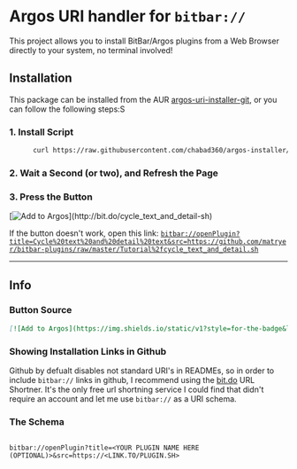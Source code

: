 # Argos URI handler for `bitbar://`

This project allows you to install BitBar/Argos plugins from a Web Browser directly to your system, no terminal involved!

## Installation

This package can be installed from the AUR [argos-uri-installer-git](https://aur.archlinux.org/packages/argos-uri-installer-git/), or you can follow the following steps:S

### 1. Install Script

  ```bash
        curl https://raw.githubusercontent.com/chabad360/argos-installer/master/install.sh | sudo sh
  ```

### 2. Wait a Second (or two), and Refresh the Page

### 3. Press the Button

[![Add to Argos](https://img.shields.io/static/v1?style=for-the-badge&logo=addthis&message=Add+to+Argos&color=green&logoColor=white&label=&link="bitbar://openPlugin?title=Cycle%20text%20and%20detail%20text&src="https://github.com/matryer/bitbar-plugins/raw/master/Tutorial%2fcycle_text_and_detail.sh")](http://bit.do/cycle_text_and_detail-sh)

If the button doesn't work, open this link: [`bitbar://openPlugin?title=Cycle%20text%20and%20detail%20text&src=https://github.com/matryer/bitbar-plugins/raw/master/Tutorial%2fcycle_text_and_detail.sh`](http://bit.do/cycle_text_and_detail-sh)

___

## Info

### Button Source

```markdown
[![Add to Argos](https://img.shields.io/static/v1?style=for-the-badge&logo=addthis&message=Add+to+Argos&color=green&logoColor=white&label=&link="bitbar://openPlugin?title=<YOUR PLUGIN NAME HERE (OPTIONAL)>&src=https://<LINK.TO/PLUGIN.SH>")](<SHORTENED LINK>)
```

### Showing Installation Links in Github

Github by defualt disables not standard URI's in READMEs, so in order to include `bitbar://` links in github, I recommend using the [bit.do](bit.do) URL Shortner.
It's the only free url shortning service I could find that didn't require an account and let me use `bitbar://` as a URI schema.

### The Schema

```uri

bitbar://openPlugin?title=<YOUR PLUGIN NAME HERE (OPTIONAL)>&src=https://<LINK.TO/PLUGIN.SH>

```
